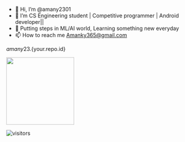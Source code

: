 - 👋 Hi, I’m @amany2301
- 👀 I’m CS Engineering student | Competitive programmer | Android developer||
- 🌱 Putting steps in ML/AI world, Learning something new everyday
- 📫 How to reach me Amanky365@gmail.com

<!---
amany2301/amany2301 is a ✨ special ✨ repository because its `README.md` (this file) appears on your GitHub profile.
You can click the Preview link to take a look at your changes.
--->
${amany23}.${your.repo.id}

<img height="180em" src="https://github-readme-stats.vercel.app/api?username=amany2301&show_icons=true&hide_border=true&&count_private=true&include_all_commits=true" />

![visitors](https://visitor-badge.glitch.me/badge?page_id=page.id)
